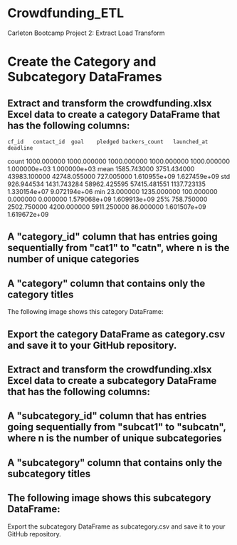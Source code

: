 # Crowdfunding_ETL
Carleton Bootcamp Project 2: Extract Load Transform
#  Create the Category and Subcategory DataFrames
## Extract and transform the crowdfunding.xlsx Excel data to create a category DataFrame that has the following columns:
	cf_id	contact_id	goal	pledged	backers_count	launched_at	deadline
count	1000.000000	1000.000000	1000.000000	1000.000000	1000.000000	1.000000e+03	1.000000e+03
mean	1585.743000	3751.434000	43983.100000	42748.055000	727.005000	1.610955e+09	1.627459e+09
std	926.944534	1431.743284	58962.425595	57415.481551	1137.723135	1.330154e+07	9.072194e+06
min	23.000000	1235.000000	100.000000	0.000000	0.000000	1.579068e+09	1.609913e+09
25%	758.750000	2502.750000	4200.000000	5911.250000	86.000000	1.601507e+09	1.619672e+09
## A "category_id" column that has entries going sequentially from "cat1" to "catn", where n is the number of unique categories

## A "category" column that contains only the category titles

The following image shows this category DataFrame:
 
## Export the category DataFrame as category.csv and save it to your GitHub repository.

## Extract and transform the crowdfunding.xlsx Excel data to create a subcategory DataFrame that has the following columns:

## A "subcategory_id" column that has entries going sequentially from "subcat1" to "subcatn", where n is the number of unique subcategories

## A "subcategory" column that contains only the subcategory titles

## The following image shows this subcategory DataFrame:
 


Export the subcategory DataFrame as subcategory.csv and save it to your GitHub repository.
